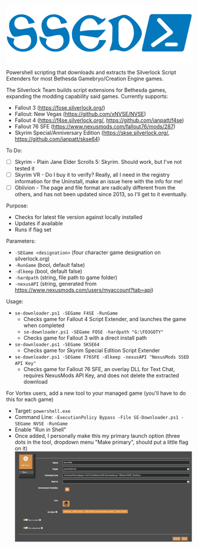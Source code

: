 ![SSED Logo](SSED-Logo.png)

Powershell scripting that downloads and extracts the Silverlock Script Extenders for most Bethesda Gamebryo/Creation Engine games.

The Silverlock Team builds script extensions for Bethesda games, expanding the modding capability said games.
Currently supports:
- Fallout 3 (https://fose.silverlock.org/)
- Fallout: New Vegas (https://github.com/xNVSE/NVSE)
- Fallout 4 (https://f4se.silverlock.org/, https://github.com/ianpatt/f4se)
- Fallout 76 SFE (https://www.nexusmods.com/fallout76/mods/287)
- Skyrim Special/Anniversary Edition (https://skse.silverlock.org/, https://github.com/ianpatt/skse64)
    
To Do:
- [ ] Skyrim - Plain Jane Elder Scrolls 5: Skyrim.  Should work, but I've not tested it
- [ ] Skyrim VR - Do I buy it to verify? Really, all I need in the registry information for the Uninstall, make an issue here with the info for me!
- [ ] Oblivion - The page and file format are radically different from the others, and has not been updated since 2013, so I'll get to it eventually.

Purpose:
- Checks for latest file version against locally installed
- Updates if available
- Runs if flag set

Parameters:
- `-SEGame <designation>` (four character game designation on silverlock.org)
- `-RunGame` (bool, default false)
- `-dlkeep` (bool, default false)
- `-hardpath` (string, file path to game folder)
- `-nexusAPI` (string, generated from https://www.nexusmods.com/users/myaccount?tab=api)

Usage:
- `se-downloader.ps1 -SEGame F4SE -RunGame`
  - Checks game for Fallout 4 Script Extender, and launches the game when completed
  - `se-downloader.ps1 -SEGame FOSE -hardpath "G:\FO3GOTY"`
  - Checks game for Fallout 3 with a direct install path
- `se-downloader.ps1 -SEGame SKSE64`
  - Checks game for Skyrim Special Edition Script Extender
- `se-downloader.ps1 -SEGame F76SFE -dlkeep -nexusAPI "NexusMods SSED API Key"`
  - Checks game for Fallout 76 SFE, an overlay DLL for Text Chat, requires NexusMods API Key, and does not delete the extracted download

For Vortex users, add a new tool to your managed game (you'll have to do this for each game)
- Target: `powershell.exe`
- Command Line: `-ExecutionPolicy Bypass -File SE-Downloader.ps1 -SEGame NVSE -RunGame`
- Enable "Run in Shell"
- Once added, I personally make this my primary launch option (three dots in the tool, dropdown menu "Make primary", should put a little flag on it)
![Add a tool to Vortex](vortex-addtool.png)
